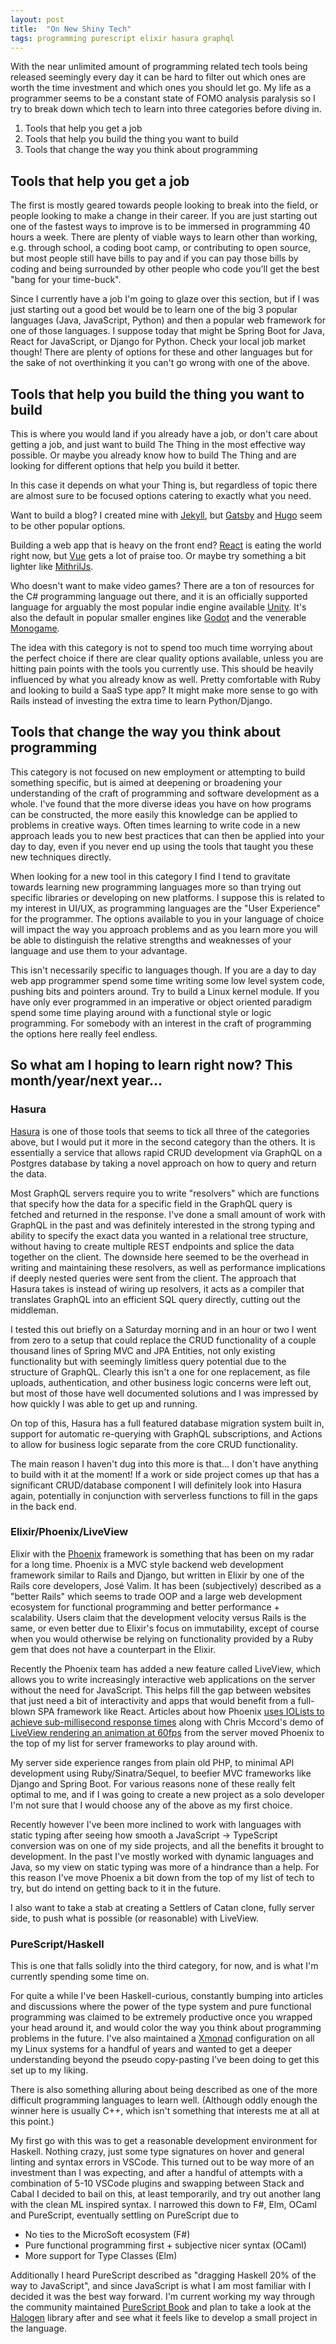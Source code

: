 ```yaml
---
layout: post
title:  "On New Shiny Tech"
tags: programming purescript elixir hasura graphql
---
```


With the near unlimited amount of programming related tech tools being released seemingly every day it can be hard to filter out
which ones are worth the time investment and which ones you should let go. My life as a programmer seems to be a constant state of FOMO
analysis paralysis so I try to break down which tech to learn into three categories before diving in.

1. Tools that help you get a job
2. Tools that help you build the thing you want to build
3. Tools that change the way you think about programming

## Tools that help you get a job

The first is mostly geared towards people looking to break into the field, or people looking to make a change in their career. If you are just
starting out one of the fastest ways to improve is to be immersed in programming 40 hours a week. There are plenty of viable ways to learn
other than working, e.g. through school, a coding boot camp, or contributing to open source, but most people still have bills to pay and
if you can pay those bills by coding and being surrounded by other people who code you'll get the best "bang for your time-buck".

Since I currently have a job I'm going to glaze over this section, but if I was just starting out a good bet would be to learn one of the big 3
popular languages (Java, JavaScript, Python) and then a popular web framework for one of those languages. I suppose today that might be 
Spring Boot for Java, React for JavaScript, or Django for Python. Check your local job market though! There are plenty of options for these and
other languages but for the sake of not overthinking it you can't go wrong with one of the above.

## Tools that help you build the thing you want to build

This is where you would land if you already have a job, or don't care about getting a job, and just want to build The Thing in the most effective way
possible. Or maybe you already know how to build The Thing and are looking for different options that help you build it better.

In this case it depends on what your Thing is, but regardless of topic there are almost sure to be focused options catering to exactly what you need.

Want to build a blog? I created mine with [Jekyll](https://jekyllrb.com/), but [Gatsby](https://www.gatsbyjs.org/) and [Hugo](https://gohugo.io/) 
seem to be other popular options.

Building a web app that is heavy on the front end? [React](https://reactjs.org/) is eating the world right now, but [Vue](https://vuejs.org/) gets
a lot of praise too. Or maybe try something a bit lighter like [MithrilJs](https://mithril.js.org/).

Who doesn't want to make video games? There are a ton of resources for the C# programming language out there, and it is an officially supported language
for arguably the most popular indie engine available [Unity](https://unity.com/). It's also the default in popular smaller engines 
like [Godot](https://godotengine.org/) and the venerable [Monogame](https://www.monogame.net/).

The idea with this category is not to spend too much time worrying about the perfect choice if there are clear quality options available, unless you
are hitting pain points with the tools you currently use. This should
be heavily influenced by what you already know as well. Pretty comfortable with Ruby and looking to build a SaaS type app? It might make more sense to
go with Rails instead of investing the extra time to learn Python/Django.

## Tools that change the way you think about programming

This category is not focused on new employment or attempting to build something specific, but is aimed at deepening or broadening your understanding
of the craft of programming and software development as a whole. I've found that the more diverse ideas you have on how programs can be constructed, the more easily this 
knowledge can be applied to problems in creative ways. Often times learning to write code in a new approach leads you to new best practices that
can then be applied into your day to day, even if you never end up using the tools that taught you these new techniques directly.

When looking for a new tool in this category I find I tend to gravitate towards learning new programming languages more so than trying out 
specific libraries or developing on new platforms. I suppose this is related to my interest in UI/UX, as programming languages are the
"User Experience" for the programmer. The options available to you in your language of choice will impact the way you approach problems and as
you learn more you will be able to distinguish the relative strengths and weaknesses of your language and use them to your advantage.

This isn't necessarily specific to languages though. If you are a day to day web app programmer spend some time writing some low level system code,
pushing bits and pointers around. Try to build a Linux kernel module. If you have only ever programmed in an imperative or object oriented
paradigm spend some time playing around with a functional style or logic programming. For somebody with an interest in the craft of programming
the options here really feel endless.

## So what am I hoping to learn right now? This month/year/next year...

### Hasura

[Hasura](https://hasura.io/) is one of those tools that seems to tick all three of the categories above, but I would put it more in the second category than the others. 
It is essentially a service that allows rapid CRUD development via GraphQL on a Postgres database by taking a novel approach on how to query and return the data.

Most GraphQL servers require you to write "resolvers" which are functions that specify how the data for a specific field in the GraphQL query is fetched
and returned in the response. I've done a small amount of work with GraphQL in the past and was definitely interested in the strong typing and ability
to specify the exact data you wanted in a relational tree structure, without having to create multiple REST endpoints and splice the data together on the
client. The downside here seemed to be the overhead in writing and maintaining these resolvers, as well as performance implications if deeply nested
queries were sent from the client. The approach that Hasura takes is instead of wiring up resolvers, it acts as a compiler that translates GraphQL into
an efficient SQL query directly, cutting out the middleman.

I tested this out briefly on a Saturday morning and in an hour or two I went from zero to a setup that could replace the CRUD functionality of a couple 
thousand lines of Spring MVC and JPA Entities, not only existing functionality but with seemingly limitless query potential due to the structure of GraphQL.
Clearly this isn't a one for one replacement, as file uploads, authentication, and other business logic concerns were left out, but most of those have
well documented solutions and I was impressed by how quickly I was able to get up and running.

On top of this, Hasura has a full featured database migration system built in, support for automatic re-querying with GraphQL subscriptions, and Actions
to allow for business logic separate from the core CRUD functionality.

The main reason I haven't dug into this more is that... I don't have anything to build with it at the moment! If a work or side project comes up that has
a significant CRUD/database component I will definitely look into Hasura again, potentially in conjunction with serverless functions to fill in the gaps
in the back end.

### Elixir/Phoenix/LiveView

Elixir with the [Phoenix](https://phoenixframework.org/) framework is something that has been on my radar for a long time. Phoenix is a MVC style backend web development framework
similar to Rails and Django, but written in Elixir by one of the Rails core developers, José Valim. It has been (subjectively) described as a "better Rails"
which seems to trade OOP and a large web development ecosystem for functional programming and better performance + scalability. Users claim that
the development velocity versus Rails is the same, or even better due to Elixir's focus on immutability, except of course when you would otherwise be
relying on functionality provided by a Ruby gem that does not have a counterpart in the Elixir.

Recently the Phoenix team has added a new feature called LiveView, which allows you to write increasingly interactive web applications on the server
without the need for JavaScript. This helps fill the gap between websites that just need a bit of interactivity and apps that would benefit from a
full-blown SPA framework like React. Articles about how Phoenix 
[uses IOLists to achieve sub-millisecond response times](https://www.bignerdranch.com/blog/elixir-and-io-lists-part-2-io-lists-in-phoenix/)
along with Chris Mccord's demo of [LiveView rendering an animation at 60fps](https://dockyard.com/blog/2018/09/12/liveview-project-at-elixirconf-2018)
 from the server moved Phoenix to the top of my list for server frameworks to play around with.

My server side experience ranges from plain old PHP, to minimal API development using Ruby/Sinatra/Sequel, to beefier MVC frameworks like Django and
Spring Boot. For various reasons none of these really felt optimal to me, and if I was going to create a new project as a solo developer I'm not
sure that I would choose any of the above as my first choice.

Recently however I've been more inclined to work with languages with static typing after seeing how smooth a JavaScript -> TypeScript conversion was
on one of my side projects, and all the benefits it brought to development. In the past I've mostly worked with dynamic languages and Java, so my view on
static typing was more of a hindrance than a help. For this reason I've move Phoenix a bit down from the top of my list of tech to try, but do intend
on getting back to it in the future.

I also want to take a stab at creating a Settlers of Catan clone, fully server side, to push what is possible (or reasonable) with LiveView.


### PureScript/Haskell

This is one that falls solidly into the third category, for now, and is what I'm currently spending some time on.

For quite a while I've been Haskell-curious, constantly bumping into articles and discussions where the power of the type system and pure functional
programming was claimed to be extremely productive once you wrapped your head around it, and would color the way you think about programming
problems in the future. I've also maintained a [Xmonad](https://github.com/xmonad/xmonad) configuration on all my Linux systems for a handful
of years and wanted to get a deeper understanding beyond the pseudo copy-pasting I've been doing to get this set up to my liking.

There is also something alluring about being described as one of the more difficult programming languages to learn well. (Although oddly enough
the winner here is usually C++, which isn't something that interests me at all at this point.)

My first go with this was to get a reasonable development environment for Haskell. Nothing crazy, just some type signatures on hover and general linting
and syntax errors in VSCode. This turned out to be way more of an investment than I was expecting, and after a handful of attempts with a combination of 5-10
VSCode plugins and swapping between Stack and Cabal I decided to bail on this, at least temporarily, and try out another lang with the clean ML inspired
syntax. I narrowed this down to F#, Elm, OCaml and PureScript, eventually settling on PureScript due to

- No ties to the MicroSoft ecosystem (F#)
- Pure functional programming first + subjective nicer syntax (OCaml)
- More support for Type Classes (Elm)

Additionally I heard PureScript described as "dragging Haskell 20% of the way to JavaScript", and since JavaScript is what I am most familiar with I decided
it was the best way forward. I'm current working my way through the community maintained [PureScript Book](https://book.purescript.org/) and plan to take a look
at the [Halogen](https://purescript-halogen.github.io/purescript-halogen/) library after and see what it feels like to develop a small project in the language.